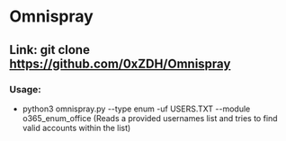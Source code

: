 # Omnispray

## Link: git clone https://github.com/0xZDH/Omnispray

### Usage:

 - python3 omnispray.py --type enum -uf USERS.TXT --module o365_enum_office (Reads a provided usernames list and tries to find valid accounts within the list)
